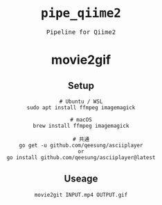 <div align="center">
<samp>

# pipe_qiime2
Pipeline for Qiime2

</samp>
  
# movie2gif

## Setup

```
# Ubuntu / WSL
sudo apt install ffmpeg imagemagick

# macOS
brew install ffmpeg imagemagick

# 共通
go get -u github.com/qeesung/asciiplayer
or
go install github.com/qeesung/asciiplayer@latest
```

## Useage

```
movie2git INPUT.mp4 OUTPUT.gif
```

</samp>
</div>
